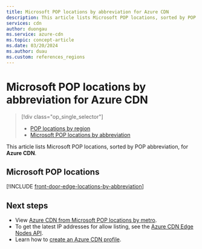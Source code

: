 ```yaml
---
title: Microsoft POP locations by abbreviation for Azure CDN
description: This article lists Microsoft POP locations, sorted by POP abbreviation, for Azure CDN.
services: cdn
author: duongau
ms.service: azure-cdn
ms.topic: concept-article
ms.date: 03/20/2024
ms.author: duau
ms.custom: references_regions
---
```


# Microsoft POP locations by abbreviation for Azure CDN

> [!div class="op_single_selector"]
> - [POP locations by region](cdn-pop-locations.md)
> - [Microsoft POP locations by abbreviation](microsoft-pop-abbreviations.md)

This article lists Microsoft POP locations, sorted by POP abbreviation, for **Azure CDN**.

## Microsoft POP locations

[!INCLUDE [front-door-edge-locations-by-abbreviation](../../includes/front-door-edge-locations-by-abbreviation.md)]

## Next steps

- View [Azure CDN from Microsoft POP locations by metro](cdn-pop-locations.md#microsoft).
- To get the latest IP addresses for allow listing, see the [Azure CDN Edge Nodes API](/rest/api/cdn/edge-nodes/list).
- Learn how to [create an Azure CDN profile](cdn-create-new-endpoint.md).
